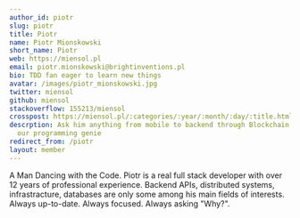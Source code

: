 ```yaml
---
author_id: piotr
slug: piotr
title: Piotr
name: Piotr Mionskowski
short_name: Piotr
web: https://miensol.pl
email: piotr.mionskowski@brightinventions.pl
bio: TDD fan eager to learn new things
avatar: /images/piotr_mionskowski.jpg
twitter: miensol
github: miensol
stackoverflow: 155213/miensol
crosspost: https://miensol.pl/:categories/:year/:month/:day/:title.html
descrption: Ask him anything from mobile to backend through Blockchain and Big Data, he is
  our programming genie
redirect_from: /piotr
layout: member
---
```


A Man Dancing with the Code. Piotr is a real full stack developer with over 12 years of professional experience. Backend APIs, distributed systems, infrastracture, databases are only some among his main fields of interests. Always up-to-date. Always focused. Always asking "Why?".

